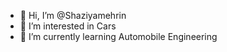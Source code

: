 - 👋 Hi, I’m @Shaziyamehrin
- 👀 I’m interested in Cars
- 🌱 I’m currently learning Automobile Engineering

<!---
Shaziyamehrin/Shaziyamehrin is a ✨ special ✨ repository because its `README.md` (this file) appears on your GitHub profile.
You can click the Preview link to take a look at your changes.
--->
